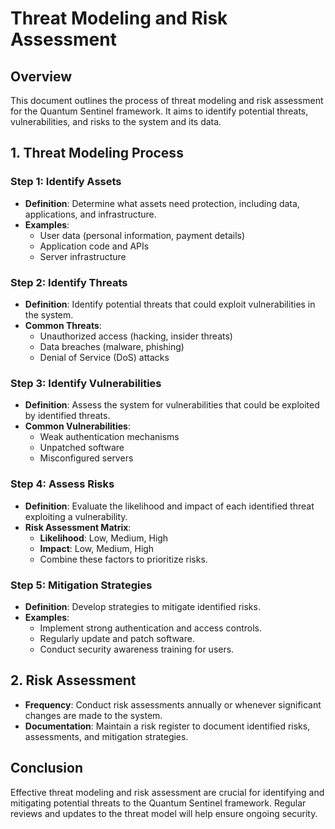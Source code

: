 # Threat Modeling and Risk Assessment

## Overview
This document outlines the process of threat modeling and risk assessment for the Quantum Sentinel framework. It aims to identify potential threats, vulnerabilities, and risks to the system and its data.

## 1. Threat Modeling Process

### Step 1: Identify Assets
- **Definition**: Determine what assets need protection, including data, applications, and infrastructure.
- **Examples**:
  - User data (personal information, payment details)
  - Application code and APIs
  - Server infrastructure

### Step 2: Identify Threats
- **Definition**: Identify potential threats that could exploit vulnerabilities in the system.
- **Common Threats**:
  - Unauthorized access (hacking, insider threats)
  - Data breaches (malware, phishing)
  - Denial of Service (DoS) attacks

### Step 3: Identify Vulnerabilities
- **Definition**: Assess the system for vulnerabilities that could be exploited by identified threats.
- **Common Vulnerabilities**:
  - Weak authentication mechanisms
  - Unpatched software
  - Misconfigured servers

### Step 4: Assess Risks
- **Definition**: Evaluate the likelihood and impact of each identified threat exploiting a vulnerability.
- **Risk Assessment Matrix**:
  - **Likelihood**: Low, Medium, High
  - **Impact**: Low, Medium, High
  - Combine these factors to prioritize risks.

### Step 5: Mitigation Strategies
- **Definition**: Develop strategies to mitigate identified risks.
- **Examples**:
  - Implement strong authentication and access controls.
  - Regularly update and patch software.
  - Conduct security awareness training for users.

## 2. Risk Assessment
- **Frequency**: Conduct risk assessments annually or whenever significant changes are made to the system.
- **Documentation**: Maintain a risk register to document identified risks, assessments, and mitigation strategies.

## Conclusion
Effective threat modeling and risk assessment are crucial for identifying and mitigating potential threats to the Quantum Sentinel framework. Regular reviews and updates to the threat model will help ensure ongoing security.
